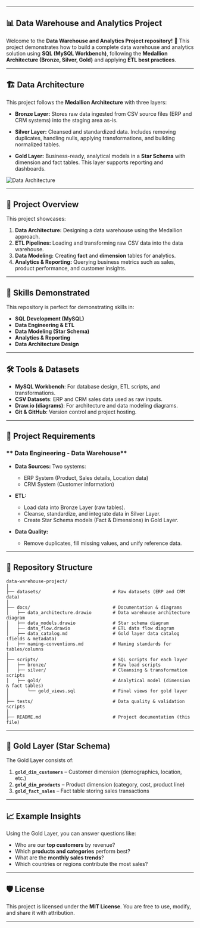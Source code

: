 

---

## **📊 Data Warehouse and Analytics Project**

Welcome to the **Data Warehouse and Analytics Project repository!** 🚀
This project demonstrates how to build a complete data warehouse and analytics solution using **SQL (MySQL Workbench)**, following the **Medallion Architecture (Bronze, Silver, Gold)** and applying **ETL best practices**.

---

## **🏗️ Data Architecture**

This project follows the **Medallion Architecture** with three layers:

* **Bronze Layer:**
  Stores raw data ingested from CSV source files (ERP and CRM systems) into the staging area as-is.

* **Silver Layer:**
  Cleansed and standardized data. Includes removing duplicates, handling nulls, applying transformations, and building normalized tables.

* **Gold Layer:**
  Business-ready, analytical models in a **Star Schema** with dimension and fact tables. This layer supports reporting and dashboards.

![Data Architecture](docs/data_architecture.drawio)

---

## **📖 Project Overview**

This project showcases:

1. **Data Architecture:** Designing a data warehouse using the Medallion approach.
2. **ETL Pipelines:** Loading and transforming raw CSV data into the data warehouse.
3. **Data Modeling:** Creating **fact** and **dimension** tables for analytics.
4. **Analytics & Reporting:** Querying business metrics such as sales, product performance, and customer insights.

---

## **🎯 Skills Demonstrated**

This repository is perfect for demonstrating skills in:

* **SQL Development (MySQL)**
* **Data Engineering & ETL**
* **Data Modeling (Star Schema)**
* **Analytics & Reporting**
* **Data Architecture Design**

---

## **🛠️ Tools & Datasets**

* **MySQL Workbench**: For database design, ETL scripts, and transformations.
* **CSV Datasets**: ERP and CRM sales data used as raw inputs.
* **Draw\.io (diagrams)**: For architecture and data modeling diagrams.
* **Git & GitHub**: Version control and project hosting.

---

## **🚀 Project Requirements**

### ** Data Engineering - Data Warehouse**

* **Data Sources:**
  Two systems:

  * ERP System (Product, Sales details, Location data)
  * CRM System (Customer information)
* **ETL:**

  * Load data into Bronze Layer (raw tables).
  * Cleanse, standardize, and integrate data in Silver Layer.
  * Create Star Schema models (Fact & Dimensions) in Gold Layer.
* **Data Quality:**

  * Remove duplicates, fill missing values, and unify reference data.


---

## **📂 Repository Structure**

```
data-warehouse-project/
│
├── datasets/                           # Raw datasets (ERP and CRM data)
│
├── docs/                               # Documentation & diagrams
│   ├── data_architecture.drawio        # Data warehouse architecture diagram
│   ├── data_models.drawio              # Star schema diagram
│   ├── data_flow.drawio                # ETL data flow diagram
│   ├── data_catalog.md                 # Gold layer data catalog (fields & metadata)
│   ├── naming-conventions.md           # Naming standards for tables/columns
│
├── scripts/                            # SQL scripts for each layer
│   ├── bronze/                         # Raw load scripts
│   ├── silver/                         # Cleansing & transformation scripts
│   ├── gold/                           # Analytical model (dimension & fact tables)
│       └── gold_views.sql              # Final views for gold layer
│
├── tests/                              # Data quality & validation scripts
│
├── README.md                           # Project documentation (this file)
```

---

## **📜 Gold Layer (Star Schema)**

The Gold Layer consists of:

1. **`gold_dim_customers`** – Customer dimension (demographics, location, etc.)
2. **`gold_dim_products`** – Product dimension (category, cost, product line)
3. **`gold_fact_sales`** – Fact table storing sales transactions


---

## **📈 Example Insights**

Using the Gold Layer, you can answer questions like:

* Who are our **top customers** by revenue?
* Which **products and categories** perform best?
* What are the **monthly sales trends**?
* Which countries or regions contribute the most sales?


---

## **🛡️ License**

This project is licensed under the **MIT License**. You are free to use, modify, and share it with attribution.

---





